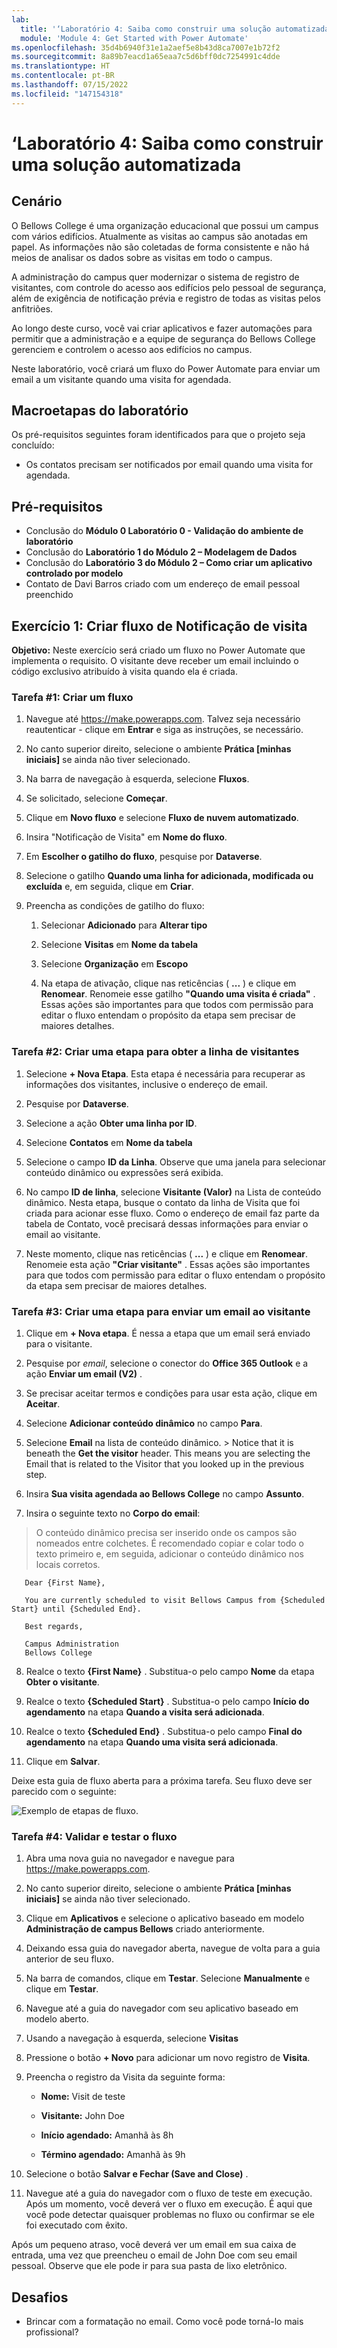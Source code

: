 ```yaml
---
lab:
  title: '‘Laboratório 4: Saiba como construir uma solução automatizada'
  module: 'Module 4: Get Started with Power Automate'
ms.openlocfilehash: 35d4b6940f31e1a2aef5e8b43d8ca7007e1b72f2
ms.sourcegitcommit: 8a89b7eacd1a65eaa7c5d6bff0dc7254991c4dde
ms.translationtype: HT
ms.contentlocale: pt-BR
ms.lasthandoff: 07/15/2022
ms.locfileid: "147154318"
---
```

# <a name="lab-4-how-to-build-an-automated-solution"></a>‘Laboratório 4: Saiba como construir uma solução automatizada

## <a name="scenario"></a>Cenário

O Bellows College é uma organização educacional que possui um campus com vários edifícios. Atualmente as visitas ao campus são anotadas em papel. As informações não são coletadas de forma consistente e não há meios de analisar os dados sobre as visitas em todo o campus.

A administração do campus quer modernizar o sistema de registro de visitantes, com controle do acesso aos edifícios pelo pessoal de segurança, além de exigência de notificação prévia e registro de todas as visitas pelos anfitriões.

Ao longo deste curso, você vai criar aplicativos e fazer automações para permitir que a administração e a equipe de segurança do Bellows College gerenciem e controlem o acesso aos edifícios no campus.

Neste laboratório, você criará um fluxo do Power Automate para enviar um email a um visitante quando uma visita for agendada.

## <a name="high-level-lab-steps"></a>Macroetapas do laboratório

Os pré-requisitos seguintes foram identificados para que o projeto seja concluído:

- Os contatos precisam ser notificados por email quando uma visita for agendada.

## <a name="prerequisites"></a>Pré-requisitos

- Conclusão do **Módulo 0 Laboratório 0 - Validação do ambiente de laboratório**
- Conclusão do **Laboratório 1 do Módulo 2 – Modelagem de Dados**
- Conclusão do **Laboratório 3 do Módulo 2 – Como criar um aplicativo controlado por modelo**
- Contato de Davi Barros criado com um endereço de email pessoal preenchido

## <a name="exercise-1-create-visit-notification-flow"></a>Exercício 1: Criar fluxo de Notificação de visita

**Objetivo:** Neste exercício será criado um fluxo no Power Automate que implementa o requisito. O visitante deve receber um email incluindo o código exclusivo atribuído à visita quando ela é criada.

### <a name="task-1-create-a-flow"></a>Tarefa \#1: Criar um fluxo

1.  Navegue até <https://make.powerapps.com>. Talvez seja necessário reautenticar - clique em **Entrar** e siga as instruções, se necessário.

2.  No canto superior direito, selecione o ambiente **Prática [minhas iniciais]** se ainda não tiver selecionado.

3.  Na barra de navegação à esquerda, selecione **Fluxos**.

4.  Se solicitado, selecione **Começar**.

5.  Clique em **Novo fluxo** e selecione **Fluxo de nuvem automatizado**.

6.  Insira "Notificação de Visita" em **Nome do fluxo**.

7.  Em **Escolher o gatilho do fluxo**, pesquise por **Dataverse**.

8.  Selecione o gatilho **Quando uma linha for adicionada, modificada ou excluída** e, em seguida, clique em **Criar**.

9.  Preencha as condições de gatilho do fluxo:

    1.  Selecionar **Adicionado** para **Alterar tipo**

    2.  Selecione **Visitas** em **Nome da tabela**

    3.  Selecione **Organização** em **Escopo**

    4.  Na etapa de ativação, clique nas reticências ( **...** ) e clique em **Renomear**. Renomeie esse gatilho **"Quando uma visita é criada"** . Essas ações são importantes para que todos com permissão para editar o fluxo entendam o propósito da etapa sem precisar de maiores detalhes.

### <a name="task-2-create-a-step-to-get-the-visitor-row"></a>Tarefa \#2: Criar uma etapa para obter a linha de visitantes

1.  Selecione **+ Nova Etapa**. Esta etapa é necessária para recuperar as informações dos visitantes, inclusive o endereço de email.

2.  Pesquise por **Dataverse**.

3.  Selecione a ação **Obter uma linha por ID**.

4.  Selecione **Contatos** em **Nome da tabela**

5.  Selecione o campo **ID da Linha**. Observe que uma janela para selecionar conteúdo dinâmico ou expressões será exibida.

6.  No campo **ID de linha**, selecione **Visitante (Valor)** na Lista de conteúdo dinâmico. Nesta etapa, busque o contato da linha de Visita que foi criada para acionar esse fluxo. Como o endereço de email faz parte da tabela de Contato, você precisará dessas informações para enviar o email ao visitante.

7.  Neste momento, clique nas reticências ( **...** ) e clique em **Renomear**.
        Renomeie esta ação **"Criar visitante"** . Essas ações são importantes para que todos com permissão para editar o fluxo entendam o propósito da etapa sem precisar de maiores detalhes.

### <a name="task-3-create-a-step-to-send-an-email-to-the-visitor"></a>Tarefa \#3: Criar uma etapa para enviar um email ao visitante

1.  Clique em **+ Nova etapa**. É nessa a etapa que um email será enviado para o visitante.

2.  Pesquise por *email*, selecione o conector do **Office 365 Outlook** e a ação **Enviar um email (V2)** .

3.  Se precisar aceitar termos e condições para usar esta ação, clique em **Aceitar**.

4.  Selecione **Adicionar conteúdo dinâmico** no campo **Para**. 
    
5.  Selecione **Email** na lista de conteúdo dinâmico.
        > Notice that it is beneath the **Get the visitor** header. This means you
        are selecting the Email that is related to the Visitor that you looked
        up in the previous step.

6.  Insira **Sua visita agendada ao Bellows College** no campo **Assunto**.

7.  Insira o seguinte texto no **Corpo do email**:

>   O conteúdo dinâmico precisa ser inserido onde os campos são nomeados entre colchetes. É recomendado copiar e colar todo o texto primeiro e, em seguida, adicionar o conteúdo dinâmico nos locais corretos.

~~~~~~~~~~~~~~~~~~~~~~~~~~~~~~~~~~~~~~~~~~~~~~~~~~~~~~~~~~~~~~~~~~~~~~~~~~~~~~~~
   Dear {First Name},

   You are currently scheduled to visit Bellows Campus from {Scheduled Start} until {Scheduled End}.

   Best regards,

   Campus Administration
   Bellows College
~~~~~~~~~~~~~~~~~~~~~~~~~~~~~~~~~~~~~~~~~~~~~~~~~~~~~~~~~~~~~~~~~~~~~~~~~~~~~~~~

8.  Realce o texto **{First Name}** . Substitua-o pelo campo **Nome** da etapa **Obter o visitante**.

9.  Realce o texto **{Scheduled Start}** . Substitua-o pelo campo **Início do agendamento** na etapa **Quando a visita será adicionada**.

10.  Realce o texto **{Scheduled End}** . Substitua-o pelo campo **Final do agendamento** na etapa **Quando uma visita será adicionada**.

11.  Clique em **Salvar**.

Deixe esta guia de fluxo aberta para a próxima tarefa. Seu fluxo deve ser parecido com o seguinte:

![Exemplo de etapas de fluxo.](media/4-Flow.png)

### <a name="task-4-validate-and-test-the-flow"></a>Tarefa \#4: Validar e testar o fluxo

1.  Abra uma nova guia no navegador e navegue para <https://make.powerapps.com>.

2.  No canto superior direito, selecione o ambiente **Prática [minhas iniciais]** se ainda não tiver selecionado.

3.  Clique em **Aplicativos** e selecione o aplicativo baseado em modelo **Administração de campus Bellows** criado anteriormente.

3.  Deixando essa guia do navegador aberta, navegue de volta para a guia anterior de seu fluxo.

4.  Na barra de comandos, clique em **Testar**. Selecione **Manualmente** e clique em **Testar**.

5.  Navegue até a guia do navegador com seu aplicativo baseado em modelo aberto. 

6.  Usando a navegação à esquerda, selecione **Visitas**

6. Pressione o botão **+ Novo** para adicionar um novo registro de **Visita**.

7. Preencha o registro da Visita da seguinte forma:

    -   **Nome:** Visit de teste

    -   **Visitante:** John Doe

    -   **Início agendado:** Amanhã às 8h

    -   **Término agendado:** Amanhã às 9h

8. Selecione o botão **Salvar e Fechar (Save and Close)** .

9. Navegue até a guia do navegador com o fluxo de teste em execução. Após um momento, você deverá ver o fluxo em execução. É aqui que você pode detectar quaisquer problemas no fluxo ou confirmar se ele foi executado com êxito.

Após um pequeno atraso, você deverá ver um email em sua caixa de entrada, uma vez que preencheu o email de John Doe com seu email pessoal. Observe que ele pode ir para sua pasta de lixo eletrônico.

## <a name="challenges"></a>Desafios

- Brincar com a formatação no email. Como você pode torná-lo mais profissional?
